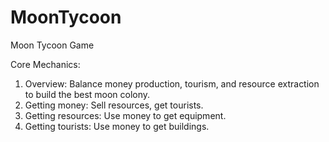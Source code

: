 # MoonTycoon
Moon Tycoon Game

Core Mechanics:
  1. Overview: Balance money production, tourism, and resource extraction to build the best moon colony. 
  2. Getting money: Sell resources, get tourists. 
  3. Getting resources: Use money to get equipment.
  4. Getting tourists: Use money to get buildings. 
